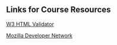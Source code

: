 ## Links for Course Resources

[W3 HTML Validator](https://validator.w3.org/check)

[Mozilla Developer Network](https://developer.mozilla.org/en-US/docs/Web/HTML/Element)


